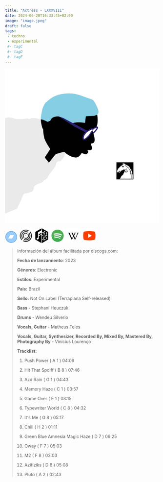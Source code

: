 ```yaml
---
title: "Actress - LXXXVIII"
date: 2024-06-20T16:33:45+02:00
image: "image.jpeg"
draft: false
tags:
 - techno
 - experimental
 #- tagC
 #- tagD
 #- tagE
---
```

![cover](image.jpeg (Actress - LXXXVIII))
 
[![bandcamp](../links/svg/bandcamp.png (bandcamp))](https://actress.bandcamp.com/album/lxxxviii)
[![discogs](../links/svg/discogs.png (discogs))](https://www.discogs.com/master/3295480)
[![musicbrainz](../links/svg/musicbrainz.png (musicbrainz))](https://musicbrainz.org/release/cdd7edff-8751-4c68-9dc9-88ed390918c2)
[![spotify](../links/svg/spotify.png (putify))](https://open.spotify.com/album/4jMtRqpTc30H2oEPDbnKC4)
[![wikipedia](../links/svg/wikipedia.png (wikipedia))](https://en.wikipedia.org/wiki/Actor)
[![youtube](../links/svg/youtube.png (youtube))](https://www.youtube.com/playlist?list=PLZqsyBiYZFQ2ckV-3cNVcwXu_7sYK4Vsg)
 
<!-- [![lastfm](../links/svg/lastfm.png (lastfm))]() -->
 
> Información del álbum facilitada por discogs.com:
> 
> **Fecha de lanzamiento**: 2023
> 
> **Géneros**: Electronic
> 
> **Estilos**: Experimental
> 
> **Pais:** Brazil
> 
> **Sello:** Not On Label (Terraplana Self-released)
> 
> **Bass** - Stephani Heuczuk
> 
> **Drums** - Wendeu Silverio
> 
> **Vocals, Guitar** - Matheus Teles
> 
> **Vocals, Guitar, Synthesizer, Recorded By, Mixed By, Mastered By, Photography By** - Vinícius Lourenço
> 
> 
> 
> **Tracklist:**
> 
>   1. Push Power ( A 1 )    04:09
> 
>   2. Hit That Spdiff ( B 8 )    07:46
> 
>   3. Azd Rain ( G 1 )    04:43
> 
>   4. Memory Haze ( C 1 )    03:57
> 
>   5. Game Over ( E 1 )    03:15
> 
>   6. Typewriter World ( C 8 )    04:32
> 
>   7. It's Me ( G 8 )    05:17
> 
>   8. Chill ( H 2 )    01:11
> 
>   9. Green Blue Amnesia Magic Haze ( D 7 )    06:25
> 
>   10. Oway ( F 7 )    05:03
> 
>   11. M2 ( F 8 )    03:03
> 
>   12. Azifiziks ( D 8 )    05:08
> 
>   13. Pluto ( A 2 )    02:43
> 
